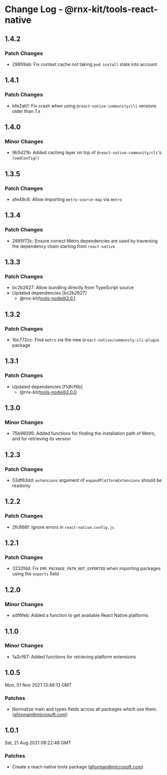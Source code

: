 # Change Log - @rnx-kit/tools-react-native

## 1.4.2

### Patch Changes

- 29859ab: Fix context cache not taking `pod install` state into account

## 1.4.1

### Patch Changes

- bfe2ab1: Fix crash when using `@react-native-community/cli` versions older
  than 7.x

## 1.4.0

### Minor Changes

- 9b5d21b: Added caching layer on top of `@react-native-community/cli`'s
  `loadConfig()`

## 1.3.5

### Patch Changes

- afe49c6: Allow importing `metro-source-map` via `metro`

## 1.3.4

### Patch Changes

- 2885f73c: Ensure correct Metro dependencies are used by traversing the
  dependency chain starting from `react-native`

## 1.3.3

### Patch Changes

- bc2b2627: Allow bundling directly from TypeScript source
- Updated dependencies [bc2b2627]
  - @rnx-kit/tools-node@2.0.1

## 1.3.2

### Patch Changes

- 1bc772cc: Find `metro` via the new `@react-native/community-cli-plugin`
  package

## 1.3.1

### Patch Changes

- Updated dependencies [f1dfcf6b]
  - @rnx-kit/tools-node@2.0.0

## 1.3.0

### Minor Changes

- 75b98095: Added functions for finding the installation path of Metro, and for
  retrieving its version

## 1.2.3

### Patch Changes

- 53df63dd: `extensions` argument of `expandPlatformExtensions` should be
  readonly

## 1.2.2

### Patch Changes

- 2fc666f: Ignore errors in `react-native.config.js`

## 1.2.1

### Patch Changes

- 3232fdd: Fix `ERR_PACKAGE_PATH_NOT_EXPORTED` when importing packages using the
  `exports` field

## 1.2.0

### Minor Changes

- adf6feb: Added a function to get available React Native platforms

## 1.1.0

### Minor Changes

- 1a2cf67: Added functions for retrieving platform extensions

## 1.0.5

Mon, 01 Nov 2021 13:46:13 GMT

### Patches

- Normalize main and types fields across all packages which use them.
  (afoxman@microsoft.com)

## 1.0.1

Sat, 21 Aug 2021 08:22:48 GMT

### Patches

- Create a react-native tools package (afoxman@microsoft.com)
